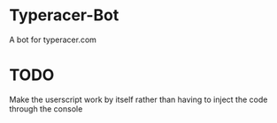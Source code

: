 # Typeracer-Bot
A bot for typeracer.com
# TODO
Make the userscript work by itself rather than having to inject the code through the console
